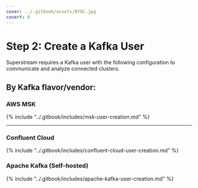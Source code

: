 ```yaml
---
cover: ../.gitbook/assets/BYOC.jpg
coverY: 0
---
```


# Step 2: Create a Kafka User

Superstream requires a Kafka user with the following configuration to communicate and analyze connected clusters.

## By Kafka flavor/vendor:

### AWS MSK

{% include "../.gitbook/includes/msk-user-creation.md" %}

***

### Confluent Cloud

{% include "../.gitbook/includes/confluent-cloud-user-creation.md" %}

### Apache Kafka (Self-hosted)

{% include "../.gitbook/includes/apache-kafka-user-creation.md" %}
